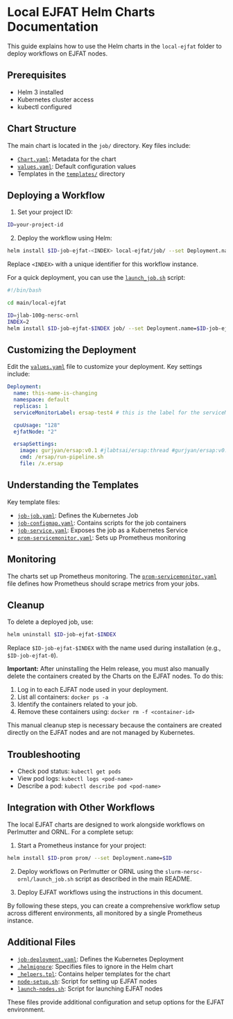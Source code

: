 # Local EJFAT Helm Charts Documentation

This guide explains how to use the Helm charts in the `local-ejfat` folder to deploy workflows on EJFAT nodes.

## Prerequisites

- Helm 3 installed
- Kubernetes cluster access
- kubectl configured

## Chart Structure

The main chart is located in the `job/` directory. Key files include:

- [`Chart.yaml`](main/local-ejfat/job/Chart.yaml): Metadata for the chart
- [`values.yaml`](main/local-ejfat/job/values.yaml): Default configuration values
- Templates in the [`templates/`](main/local-ejfat/job/templates/) directory

## Deploying a Workflow

1. Set your project ID:

```bash
ID=your-project-id
```

2. Deploy the workflow using Helm:

```bash
helm install $ID-job-ejfat-<INDEX> local-ejfat/job/ --set Deployment.name=$ID-job-ejfat-<INDEX> --set Deployment.serviceMonitorLabel=$ID
```

Replace `<INDEX>` with a unique identifier for this workflow instance.

For a quick deployment, you can use the [`launch_job.sh`](main/local-ejfat/launch_job.sh) script:


```1:5:main/local-ejfat/launch_job.sh
#!/bin/bash

cd main/local-ejfat

ID=jlab-100g-nersc-ornl
INDEX=2
helm install $ID-job-ejfat-$INDEX job/ --set Deployment.name=$ID-job-ejfat-$INDEX --set Deployment.serviceMonitorLabel=$ID
```


## Customizing the Deployment

Edit the [`values.yaml`](main/local-ejfat/job/values.yaml) file to customize your deployment. Key settings include:


```1:14:main/local-ejfat/job/values.yaml
Deployment:
  name: this-name-is-changing
  namespace: default
  replicas: 1
  serviceMonitorLabel: ersap-test4 # this is the label for the serviceMonitor. It can be the same for multiple deployments if using a single prometheus instance.

  cpuUsage: "128"
  ejfatNode: "2"

  ersapSettings:
    image: gurjyan/ersap:v0.1 #jlabtsai/ersap:thread #gurjyan/ersap:v0.1
    cmd: /ersap/run-pipeline.sh
    file: /x.ersap

```


## Understanding the Templates

Key template files:

- [`job-job.yaml`](main/local-ejfat/job/templates/job-job.yaml): Defines the Kubernetes Job
- [`job-configmap.yaml`](main/local-ejfat/job/templates/job-configmap.yaml): Contains scripts for the job containers
- [`job-service.yaml`](main/local-ejfat/job/templates/job-service.yaml): Exposes the job as a Kubernetes Service
- [`prom-servicemonitor.yaml`](main/local-ejfat/job/templates/prom-servicemonitor.yaml): Sets up Prometheus monitoring

## Monitoring

The charts set up Prometheus monitoring. The [`prom-servicemonitor.yaml`](main/local-ejfat/job/templates/prom-servicemonitor.yaml) file defines how Prometheus should scrape metrics from your jobs.

## Cleanup

To delete a deployed job, use:

```bash
helm uninstall $ID-job-ejfat-$INDEX
```

Replace `$ID-job-ejfat-$INDEX` with the name used during installation (e.g., `$ID-job-ejfat-0`).

**Important:** After uninstalling the Helm release, you must also manually delete the containers created by the Charts on the EJFAT nodes. To do this:

1. Log in to each EJFAT node used in your deployment.
2. List all containers: `docker ps -a`
3. Identify the containers related to your job.
4. Remove these containers using: `docker rm -f <container-id>`

This manual cleanup step is necessary because the containers are created directly on the EJFAT nodes and are not managed by Kubernetes.

## Troubleshooting

- Check pod status: `kubectl get pods`
- View pod logs: `kubectl logs <pod-name>`
- Describe a pod: `kubectl describe pod <pod-name>`

## Integration with Other Workflows

The local EJFAT charts are designed to work alongside workflows on Perlmutter and ORNL. For a complete setup:

1. Start a Prometheus instance for your project:

```bash
helm install $ID-prom prom/ --set Deployment.name=$ID
```

2. Deploy workflows on Perlmutter or ORNL using the `slurm-nersc-ornl/launch_job.sh` script as described in the main README.

3. Deploy EJFAT workflows using the instructions in this document.

By following these steps, you can create a comprehensive workflow setup across different environments, all monitored by a single Prometheus instance.

## Additional Files

- [`job-deployment.yaml`](main/local-ejfat/job/job-deployment.yaml): Defines the Kubernetes Deployment
- [`.helmignore`](main/local-ejfat/job/.helmignore): Specifies files to ignore in the Helm chart
- [`_helpers.tpl`](main/local-ejfat/job/templates/_helpers.tpl): Contains helper templates for the chart
- [`node-setup.sh`](main/local-ejfat/init-jrm/node-setup.sh): Script for setting up EJFAT nodes
- [`launch-nodes.sh`](main/local-ejfat/init-jrm/launch-nodes.sh): Script for launching EJFAT nodes

These files provide additional configuration and setup options for the EJFAT environment.